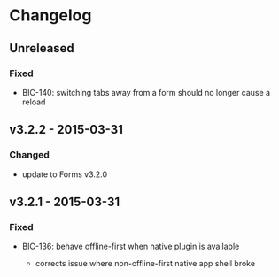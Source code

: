 # Changelog

## Unreleased

### Fixed

- BIC-140: switching tabs away from a form should no longer cause a reload


## v3.2.2 - 2015-03-31

### Changed

- update to Forms v3.2.0

## v3.2.1 - 2015-03-31

### Fixed

- BIC-136: behave offline-first when native plugin is available

    - corrects issue where non-offline-first native app shell broke
